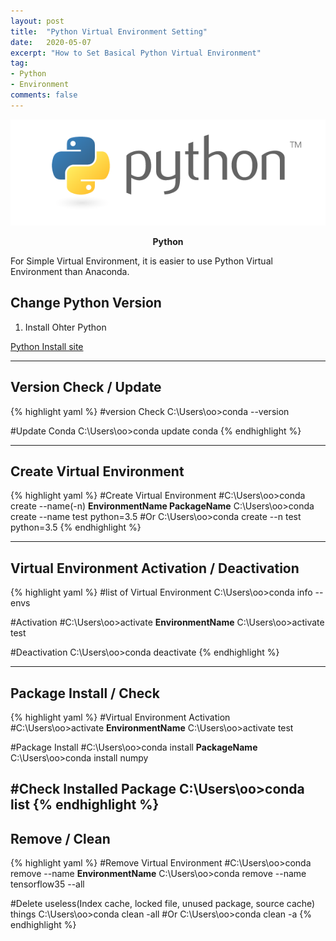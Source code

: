 ```yaml
---
layout: post
title:  "Python Virtual Environment Setting"
date:   2020-05-07
excerpt: "How to Set Basical Python Virtual Environment"
tag:
- Python
- Environment
comments: false
---
```


![Anaconda-logo](/assets/img/python-logo.png)    
    
<center><b>Python</b></center>

For Simple Virtual Environment, it is easier to use Python Virtual Environment than Anaconda.

## Change Python Version
1. Install Ohter Python

[Python Install site](https://www.python.org/downloads/)


---

## Version Check / Update

{% highlight yaml %}
#version Check
C:\Users\oo>conda --version

#Update Conda
C:\Users\oo>conda update conda
{% endhighlight %}

---

## Create Virtual Environment
{% highlight yaml %}
#Create Virtual Environment
#C:\Users\oo>conda create --name(-n) <b>EnvironmentName PackageName</b>
C:\Users\oo>conda create --name test python=3.5
#Or
C:\Users\oo>conda create --n test python=3.5
{% endhighlight %}

---

## Virtual Environment Activation / Deactivation
{% highlight yaml %}
#list of Virtual Environment
C:\Users\oo>conda info --envs

#Activation
#C:\Users\oo>activate <b>EnvironmentName</b>
C:\Users\oo>activate test

#Deactivation
C:\Users\oo>conda deactivate
{% endhighlight %}

---

## Package Install / Check
{% highlight yaml %}
#Virtual Environment Activation
#C:\Users\oo>activate <b>EnvironmentName</b>
C:\Users\oo>activate test

#Package Install
#C:\Users\oo>conda install <b>PackageName</b>
C:\Users\oo>conda install numpy

#Check Installed Package
C:\Users\oo>conda list
{% endhighlight %}
---
## Remove / Clean
{% highlight yaml %}
#Remove Virtual Environment
#C:\Users\oo>conda remove --name <b>EnvironmentName</b>
C:\Users\oo>conda remove --name tensorflow35 --all

#Delete useless(Index cache, locked file, unused package, source cache) things
C:\Users\oo>conda clean -all
#Or
C:\Users\oo>conda clean -a
{% endhighlight %}
